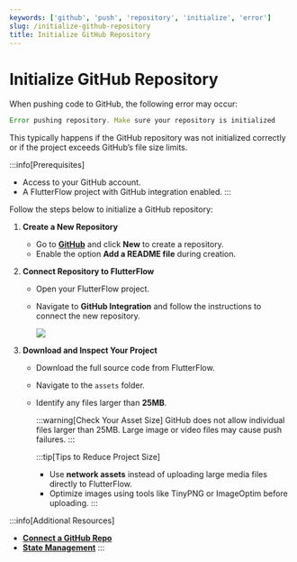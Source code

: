 ```yaml
---
keywords: ['github', 'push', 'repository', 'initialize', 'error']
slug: /initialize-github-repository
title: Initialize GitHub Repository
---
```


# Initialize GitHub Repository

When pushing code to GitHub, the following error may occur:

```js
Error pushing repository. Make sure your repository is initialized
```

This typically happens if the GitHub repository was not initialized correctly or if the project exceeds GitHub’s file size limits.

:::info[Prerequisites]
- Access to your GitHub account.
- A FlutterFlow project with GitHub integration enabled.
:::

Follow the steps below to initialize a GitHub repository:

1. **Create a New Repository**

   - Go to **[GitHub](https://github.com/)** and click **New** to create a repository.
   - Enable the option **Add a README file** during creation.

2. **Connect Repository to FlutterFlow**

   - Open your FlutterFlow project.
   - Navigate to **GitHub Integration** and follow the instructions to connect the new repository.

      ![](../assets/20250430121522561282.gif)

3. **Download and Inspect Your Project**

   - Download the full source code from FlutterFlow.
   - Navigate to the `assets` folder.
   - Identify any files larger than **25MB**.

      :::warning[Check Your Asset Size]
      GitHub does not allow individual files larger than 25MB. Large image or video files may cause push failures.
      :::


      :::tip[Tips to Reduce Project Size]
      - Use **network assets** instead of uploading large media files directly to FlutterFlow.
      - Optimize images using tools like TinyPNG or ImageOptim before uploading.
      :::

:::info[Additional Resources]
- **[Connect a GitHub Repo](/exporting/push-to-github/#connect-a-github-repo)**
- **[State Management](/concepts/state-management/)**
:::